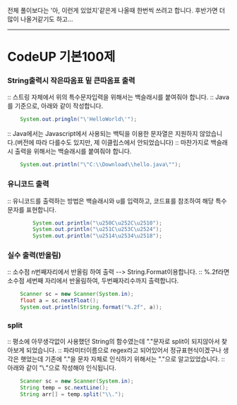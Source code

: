 전체 풀이보다는 '아, 이런게 있었지'같은게 나올때 한번씩 쓰려고 합니다.
후반가면 더 많이 나올거같기도 하고...

------------------------------------------------------

# CodeUP 기본100제

### String출력시 작은따옴표 밑 큰따옴표 출력
:: 스트링 자체에서 위의 특수문자입력을 위해서는 백슬래시를 붙여줘야 합니다.
:: Java를 기준으로, 아래와 같이 작성합니다.
```Java
    System.out.pringln("\'HelloWorld\'");
```
:: Java에서는 Javascript에서 사용되는 백틱을 이용한 문자열은 지원하지 않았습니다.(버전에 따라 다를수도 있지만, 제 이클립스에서 안되었습니다)
:: 마찬가지로 백슬래시 출력을 위해서는 백슬래시를 붙여줘야 합니다.
```Java
	System.out.println("\"C:\\Download\\hello.java\"");
```

### 유니코드 출력
:: 유니코드를 출력하는 방법은 백슬래시와 u를 입력하고, 코드표를 참조하여 해당 특수문자를 표현합니다.
```java
		System.out.println("\u250C\u252C\u2510");
		System.out.println("\u251C\u253C\u2524");
		System.out.println("\u2514\u2534\u2518");
```

### 실수 출력(반올림)
:: 소수점 n번째자리에서 반올림 하여 출력 --> String.Format이용합니다.
:: %.2f라면 소수점 세번째 자리에서 반올림하여, 두번째자리수까지 출력합니다.
```java
    Scanner sc = new Scanner(System.in);
    float a = sc.nextFloat();
	System.out.println(String.format("%.2f", a));
```

### split
:: 평소에 아무생각없이 사용했던 String의 함수였는데 "."문자로 split이 되지않아서 찾아보게 되었습니다.
:: 파라미터이름으로 regex라고 되어있어서 정규표현식이겠구나 생각은 햇었는데 기존에 "."을 문자 자체로 인식하기 위해서는 "\."으로 알고있었습니다.
:: 아래와 같이 "\\."으로 작성해야 인식됩니다.
```java
    Scanner sc = new Scanner(System.in);
    String temp = sc.nextLine();
    String arr[] = temp.split("\\.");
```